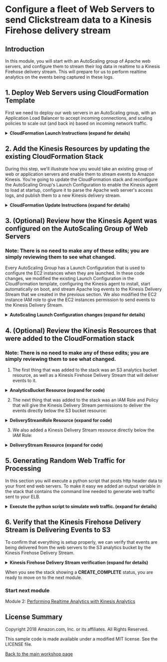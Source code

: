 #  Configure a fleet of Web Servers to send Clickstream data to a Kinesis Firehose delivery stream

## Introduction

In this module, you will start with an AutoScaling group of Apache web servers, and configure them to stream their log data in realtime to a Kinesis Firehose delivery stream. This will prepare for us to perform realtime analytics on the events being captured in these logs.

## 1. Deploy Web Servers using CloudFormation Template

First we need to deploy our web servers in an AutoScaling group, with an Application Load Balancer to accept incoming connections, and scaling policies to scale out (and back in) based on incoming network traffic.

<details>
<summary><strong>CloudFormation Launch Instructions (expand for details)</strong></summary><p>

1.	Right click the **Launch Stack** link below and "open in new tab"

Region| Launch
------|-----
US West (Oregon) | [![Launch Module 1 in ](http://docs.aws.amazon.com/AWSCloudFormation/latest/UserGuide/images/cloudformation-launch-stack-button.png)](https://console.aws.amazon.com/cloudformation/home?region=us-west-2#/stacks/new?stackName=realtime-analytics-workshop&templateURL=https://s3-us-west-2.amazonaws.com/realtime-analytics-workshop/1-frontend-module-start.yaml)
US West (N. Virginia) | [![Launch Module 1 in ](http://docs.aws.amazon.com/AWSCloudFormation/latest/UserGuide/images/cloudformation-launch-stack-button.png)](https://console.aws.amazon.com/cloudformation/home?region=us-east-1#/stacks/new?stackName=realtime-analytics-workshop&templateURL=https://s3-us-west-2.amazonaws.com/realtime-analytics-workshop/1-frontend-module-start.yaml)

2.	Click **Next** on the Select Template page.
3.	You are required to select an **SSH Keypair** for this region, but the other SSH settings are **optional**: select True next to **Enable SSH**, and enter a CIDR block such as `0.0.0.0/0` next to **Enable SSH From**. If you don't have a key pair already created, see ([Creating a key pair using amazon EC2](http://docs.aws.amazon.com/AWSEC2/latest/UserGuide/ec2-key-pairs.html#having-ec2-create-your-key-pair))

![Configuring SSH access](../images/module-1-ssh.png)

![Configuring CloudFormation Stack](../images/module-1-next.png)

4.	Click **Next**.
5.	Click **Next** Again. (skipping IAM advanced section)
6.	On the Review page, check the box to acknowledge that CloudFormation will create IAM resources and click **Create**.

![iam-accept](../images/iam-accept.png)

Here's what we just deployed:

![module-1-diagram](../images/module-1-start.png)
You can see that we have a Virtual Private Cloud (VPC) with 2 public subnets, and an Application Load Balancer that connects to a target group consisting of an AutoScaling Group with between 2 and 6 front-end web servers running Apache.  We've also added some CloudWatch alarms that will trigger AutoScaling ScaleUp/ScaleDown events based on the incoming network traffic on the web servers.  This is a typical web front-end fleet.

</p></details>

## 2. Add the Kinesis Resources by updating the existing CloudFormation Stack

During this step, we'll illustrate how you would take an existing group of web or application servers and enable them to stream events to Amazon Kinesis.  You're going to update the CloudFormation stack and reconfigure the AutoScaling Group's Launch Configuration to enable the Kinesis agent to load at startup, configure it to parse the Apache web server's access logs, and publish them to a new Kinesis delivery stream.

<details>
<summary><strong>CloudFormation Update Instructions (expand for details)</strong></summary><p>

1.  Use your previously downloaded copy of the updated CloudFormation template from here (this was downloaded to the `realtime-web-analytics-workshop/module-1/` folder when you cloned the GitHub repository): ([Module 1 Final Template](1-frontend-module-finish.yaml))

2.  Navigate in the AWS Console to **Services**, **CloudFormation**, and select the stack titled `realtime-analytics-workshop`, then select **Actions**, **Update Stack**:

![Updating CloudFormation Stack](../images/module-1-updatestack1.png)

3.  Select the **Upload a template to Amazon S3** radio button, then click the **Choose File** button, and select the CloudFormation template named `1-frontend-module-finish.yaml`:

![Updating CloudFormation Stack](../images/module-1-updatestack2.png)

4.  On the **Parameters** page, you can leave all fields unmodified, and click **Next**.
5.  Click **Next** Again. (skipping IAM advanced section)
6.  On the Review page, take a moment to review the changes that will be made to your existing CloudFormation stack.  This is an important step to ensure that you are modifying the resources in a way that you expect, and that there are no unintended changes being introduced to your CloudFormation stack.  The resource change set should look like this:

![CloudFormation Change Set](../images/module-1-updatestack3.png)

7.  Check the box to acknowledge that CloudFormation will create IAM resources and click **Update**.

![iam-accept](../images/iam-accept.png)

8. While you wait for the CloudFormation stack to be updated, review the changes we made to each section of the CloudFormation template by expanding each details section in steps 3 and 4 below.  You can also review the events as the CloudFormation stack updates and watch how AutoScaling performs the rolling upgrade of your existing web servers according to the Update Policy.

Here's what we just deployed:

![module-1-diagram](../images/module-1.png)
You can see that we've now added the Kinesis Agent to our web servers, and they are delivering their Apache access logs to a Kinesis Firehose delivery stream, which is then putting the events in an S3 bucket for later batch analysis.

While you wait for the stack to finish updating and reach **UPDATE_COMPLETE** status, you can move on to the next steps and review the changes we just made to the CloudFormation stack.

</p></details>

## 3. (Optional) Review how the Kinesis Agent was configured on the AutoScaling Group of Web Servers

### Note: There is no need to make any of these edits; you are simply reviewing them to see what changed.

Every AutoScaling Group has a Launch Configuration that is used to configure the EC2 instances when they are launched.  In these code changes, we modified the existing Launch Configuration in the CloudFormation template, configuring the Kinesis agent to install, start automatically on boot, and stream Apache log events to the Kinesis Delivery Stream that we created in the previous section.  We also modified the EC2 instance IAM role to give the EC2 instances permission to send events to the Kinesis Delivery Stream.

<details>
<summary><strong>AutoScaling Launch Configuration changes (expand for details)</strong></summary><p>

1.  In the LaunchConfiguration resource, in the `Metadata` section, under `AWS::CloudFormation::Init`, `config`, `packages`, and `yum`, we added a line that contains `aws-kinesis-agent: []` 

<details>
<summary><strong>See this edit in context (expand for code)</strong></summary>

```YAML
<line 332>
  AutoScalingGroupLaunchConfig:
    Type: AWS::AutoScaling::LaunchConfiguration
    Metadata:
      AWS::CloudFormation::Init:
        config:
          packages:
            yum:
              httpd: []
              aws-kinesis-agent: []
          files:
<line 343>
```

</details>

2.  In the `files` section of the same resource, directly underneath `packages`, we added the file `/etc/aws-kinesis/agent.json` with the following configuration:

<details>
<summary><strong>See this edit in context (expand for code)</strong></summary>

```YAML
<line 337>
          packages:
            yum:
              httpd: []
              aws-kinesis-agent: []
          files:
            /etc/aws-kinesis/agent.json:
              content: !Sub |
                { "cloudwatch.emitMetrics": false,
                 "maxBufferAgeMillis":"1000",
                 "firehose.endpoint": "https://firehose.${AWS::Region}.amazonaws.com",
                 "flows": [
                   {
                     "filePattern": "/var/log/httpd/access_log*",
                     "deliveryStream": "${DeliveryStream}",
                     "partitionKeyOption": "RANDOM",
                     "dataProcessingOptions": [
                     {
                          "optionName": "LOGTOJSON",
                          "logFormat":"COMBINEDAPACHELOG",
                          "matchPattern": "^([\\d.]+) (\\S+) (\\S+) \\[([\\w:/]+\\s[+\\-]\\d{4})\\] \"(.+?)\" (\\d{3}) ([0-9]+) \"(.+?)\" \"(.+?)\" \"(.+?)\" \"(.+?)\" \"(.+?)\"$",
                          "customFieldNames": ["host", "ident", "authuser", "datetime", "request", "response", "bytes", "referrer", "agent", "event", "clientid", "page"]
                     }
                     ]
                   }
                 ]
                }
            /var/www/html/index.html:
<line 365>
```
</details>

3.  In the `commands` section of the same resource, after line number 390, we added the following two commands, which will execute `chkconfig` to add the `aws-kinesis-agent` to `/etc/init.d` and enable it by symlinking it into the appropriate `/etc/rcX.d` directories so that it will launch on startup:

<details>
<summary><strong>See this edit in context (expand for code)</strong></summary>

```YAML
<line 390>
            ad-add-service-aws-kinesis-agent:
              command: chkconfig --add aws-kinesis-agent
            ae-add-service-startup-aws-kinesis-agent:
              command: chkconfig aws-kinesis-agent on
<line 395>
```
</details>

4.  Next, also in the `commands` section of the same resource, after line number 408, we added the following command, which will modify the Apache log format to include a data header:

<details>
<summary><strong>See this edit in context (expand for code)</strong></summary>

```YAML
<line 408>
            ca-add-data-header:
              command: sed -i 's/LogFormat "%h %l %u %t \\"%r\\" %>s %b \\"%{Referer}i\\"
                \\"%{User-Agent}i\\"" combined/LogFormat "%h %l %u %t \\"%r\\" %>s
                %b \\"%{Referer}i\\" \\"%{User-Agent}i\\" \\"%{event}i\\" \\"%{clientid}i\\"
                \\"%{page}i\\"" combined/' /etc/httpd/conf/httpd.conf
<line 415>
```
</details>

5.  Next, we also added the `aws-kinesis-agent` to the `services` section of the same resource, directly after line number 420.  This will ensure that the service is running:

<details>
<summary><strong>See this edit in context (expand for code)</strong></summary>

```YAML
<line 420>
              aws-kinesis-agent:
                enabled: 'true'
                ensureRunning: 'true'
                files:
                  - /etc/init.d/aws-kinesis-agent
<line 426>
```
</details>

6.  Next, we added a new IAM policy to the `WebServerKinesisRole` resource, which will give it permission to put event records on the Kinesis Delivery Stream.  This is on line 548 in the CloudFormation template, where the `Policies:` section begins:

<details>
<summary><strong>See this edit in context (expand for code)</strong></summary>

```YAML
<line 547>
      Policies:
        - PolicyName: puttofirehose
          PolicyDocument:
            Version: '2012-10-17'
            Statement:
              - Effect: Allow
                Action:
                  - firehose:PutRecord
                  - firehose:PutRecordBatch
                Resource:
                  - !GetAtt 'DeliveryStream.Arn'
        - PolicyName: ssmagent
<line 560>
```
Note: again, we are using resource-based permissions to implement the security best practice of least privilege, by referring to `!GetAtt 'DeliveryStream.Arn'`

</details>

7.  Finally, we needed to make a small edit to the `UserData` section of our Launch Configuration so that AutoScaling will trigger a rolling upgrade of the web servers in our AutoScaling group, replacing them with new EC2 instances that are running the Kinesis agent.  The previous cfn-init edits we made to the Launch Configuration won't automatically trigger replacement of our EC2 instances without this.  We added `echo updated` after line 436:

<details>
<summary><strong>See this edit in context (expand for code)</strong></summary>

```YAML
<line 433>
      UserData: !Base64
        Fn::Sub: |
          #!/bin/bash -xe
          echo updated
          /opt/aws/bin/cfn-init -v --stack ${AWS::StackName} --resource AutoScalingGroupLaunchConfig --region ${AWS::Region}
          /opt/aws/bin/cfn-signal -e $? --region ${AWS::Region} --stack ${AWS::StackName} --resource AutoScalingGroup
      BlockDeviceMappings:
<line 441>
```
Note: You could also simply terminate the EC2 instances manually after updating the CloudFormation stack, however, that would be more disruptive to web traffic than allowing AutoScaling to perform the update according to the Update Policy included in the AutoScaling Group resource.

</details>
</p></details>

## 4. (Optional) Review the Kinesis Resources that were added to the CloudFormation stack

### Note: There is no need to make any of these edits; you are simply reviewing them to see what changed.

1.  The first thing that was added to the stack was an S3 analytics bucket resource, as well as a Kinesis Firehose Delivery Stream that will deliver events to it.  

<details>
<summary><strong>AnalyticsBucket Resource (expand for code)</strong></summary>

```YAML
# Kinesis Application
  AnalyticsBucket:
    Type: AWS::S3::Bucket
    DeletionPolicy: Retain
```

</details>

2.	The next thing that was added to the stack was an IAM Role and Policy that will give the Kinesis Delivery Stream permissions to deliver the events directly below the S3 bucket resource:  

<details>
<summary><strong>DeliveryStreamRole Resource (expand for code)</strong></summary>

```YAML
  DeliveryStreamRole:
    Type: AWS::IAM::Role
    Properties:
      AssumeRolePolicyDocument:
        Version: '2012-10-17'
        Statement:
          - Effect: Allow
            Principal:
              Service:
                - firehose.amazonaws.com
            Action:
              - sts:AssumeRole
      Policies:
        - PolicyName: s3Access
          PolicyDocument:
            Version: '2012-10-17'
            Statement:
              - Sid: ''
                Effect: Allow
                Action:
                  - s3:AbortMultipartUpload
                  - s3:GetBucketLocation
                  - s3:GetObject
                  - s3:ListBucket
                  - s3:ListBucketMultipartUploads
                  - s3:PutObject
                Resource:
                  - !Sub '${AnalyticsBucket.Arn}'
                  - !Sub '${AnalyticsBucket.Arn}/*'
              - Sid: ''
                Effect: Allow
                Action:
                  - logs:PutLogEvents
                Resource:
                  - !Sub 'arn:aws:logs:${AWS::Region}:${AWS::AccountId}:log-group:/aws/kinesisfirehose/*:log-stream:*'
```
Note: We are following the _principle of least privilege_ by enabling resource-level permissions and referencing the `AnalyticsBucket` as `!Sub '${AnalyticsBucket.Arn}'`

</details>

3. We also added a Kinesis Delivery Stream resource directly below the IAM Role:  

<details>
<summary><strong>DeliveryStream Resource (expand for code)</strong></summary>

```YAML
  DeliveryStream:
    Type: AWS::KinesisFirehose::DeliveryStream
    Properties:
      DeliveryStreamType: DirectPut
      S3DestinationConfiguration:
        BucketARN: !Sub '${AnalyticsBucket.Arn}'
        BufferingHints:
          IntervalInSeconds: '60'
          SizeInMBs: '1'
        CompressionFormat: UNCOMPRESSED
        RoleARN: !GetAtt 'DeliveryStreamRole.Arn'
```
Note: By setting `IntervalInSeconds` to `60` and `SizeInMBs` to `1`, we are configuring the Kinesis Delivery Stream to deliver events to the S3 bucket whenever either 60 seconds has elapsed, or more than 1MB of event data is in the stream.  Whenever either of these conditions is met, the events will be delivered.

</details>

</p></details>

## 5. Generating Random Web Traffic for Processing

In this section you will execute a python script that posts http header data to your front end web servers.  To make it easy we added an output variable in the stack that contains the command line needed to generate web traffic sent to your ELB.  

<details>
<summary><strong>Execute the python script to simulate web traffic. (expand for details)</strong></summary><p>

1.  In the AWS Console select CloudFormation to view the Stacks and check the box to the left of your stack that you just updated. 

![Select Stack](../images/2-select-stack.png)

2.  Select the Outputs tab to display the output variables for your stack. 
3.  Locate the DataGenerator key and copy the Value from the browser.

![Outputs](../images/2-outputs.png)

4.  The python script, `test-beacon.py` is located in the `module-1/` folder in the GitHub repository that you should have checked out.  If you have trouble locating it, you can also find it ([here.](test-beacon.py))

<details>
<summary><strong>Example Command (expand for details)</strong></summary>

Assuming you checked out the GitHub repository to your home directory:
```bash
  cd ~/realtime-web-analytics-workshop/module-1/
  python ./test-beacon.py http://realt-Appli-1P8C8FJ52YGXM-EXAMPLE.us-east-1.elb.amazonaws.com/beacon 20000 0.5
```

*  The first parameter is the address for the load balancer.  Your DNS entry will be different than the example here.
*  The second parameter is the number of requests to send before ending the script.  In this case the script will simulate 20,000 web requests.
*  The last parameter is the number of seconds to delay between sending requests.  Using these values the script should generate data for over two hours. 
4.  Open a terminal or command window, naviagte to the folder that contains the test-beacon.py script and execute the command.  If the post messages are sent successfully to the load balancer, you should see an incrementing count in the terminal window.  You can leave this running for the rest of the workshop.
Note: if you checked out the GitHub repository to your home directory, the script should be located in `~/realtime-web-analytics-workshop/module-1/`.

</details>

</details>

## 6. Verify that the Kinesis Firehose Delivery Stream is Delivering Events to S3

To confirm that everything is setup properly, we can verify that events are being delivered from the web servers to the S3 analytics bucket by the Kinesis Firehose Delivery Stream.

<details>
<summary><strong>Kinesis Firehose Delivery Stream verification (expand for details)</strong></summary><p>

1.	Navigate in the AWS console to **Services**, then **S3**.
2.  Find the analytics bucket.  If you used the default stack name, it will be called `realtime-analytics-workshop-analyticsbucket-...` (with a random string at the end).  Click on the bucket to navigate into the object structure.  It should look something like this (with the current year as the only top-level folder):

![S3 Bucket](../images/module-1-verifys3.png)

3.  Navigate all the way down into the folder structure (it is organized by year, month, day, hour, etc.) until you see individual objects that are collections of events that were delivered by the Kinesis Firehose Delivery Stream:

![S3 Bucket](../images/module-1-verifys32.png)

If you see folders and objects inside the folders that were delivered by the Kinesis Firehose Delivery Stream, everything is working correctly, and you can proceed to the next module.

</p></details>

When you see the stack showing a **CREATE_COMPLETE** status, you are ready to move on to the next module.

### Start next module

Module 2: [Performing Realtime Analytics with Kinesis Analytics](../module-2/README.md)

## License Summary

Copyright 2018 Amazon.com, Inc. or its affiliates. All Rights Reserved.

This sample code is made available under a modified MIT license. See the LICENSE file.

[Back to the main workshop page](../README.md)